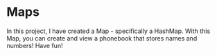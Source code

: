 # Maps
In this project, I have created a Map - specifically a HashMap.
With this Map, you can create and view a phonebook that stores names and numbers!
Have fun!
